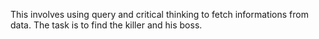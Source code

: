 This involves using query and critical thinking to fetch informations from data. The task is to find the killer and his boss.
